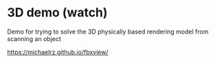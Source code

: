 # 3D demo (watch)

Demo for trying to solve the 3D physically based rendering model from scanning an object

https://michaelrz.github.io/fbxview/
